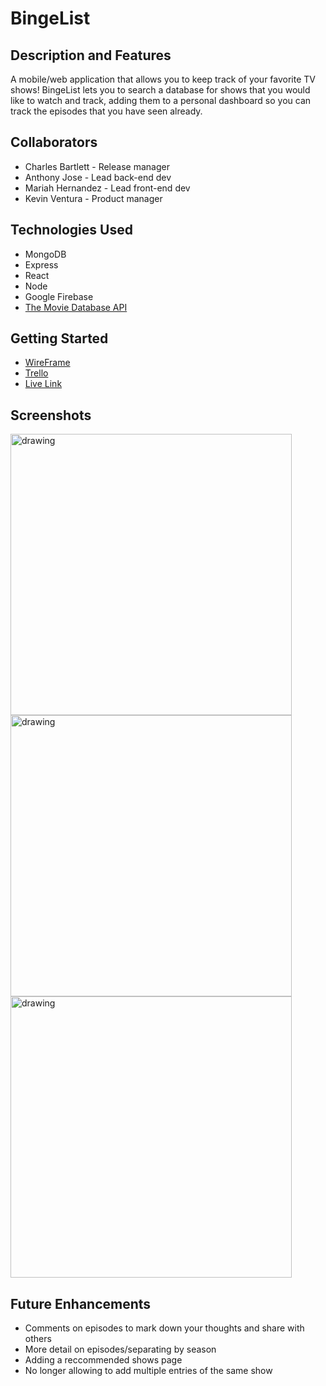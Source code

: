 # BingeList

## Description and Features

A mobile/web application that allows you to keep track of your favorite TV shows! BingeList lets you to search a database for shows that you would like to watch and track, adding them to a personal dashboard so you can track the episodes that you have seen already.

## Collaborators

* Charles Bartlett - Release manager
* Anthony Jose - Lead back-end dev
* Mariah Hernandez - Lead front-end dev
* Kevin Ventura - Product manager

## Technologies Used

* MongoDB
* Express
* React
* Node
* Google Firebase
* [The Movie Database API](https://developers.themoviedb.org/3/getting-started/introduction)

## Getting Started
* [WireFrame](https://www.figma.com/file/lxWsdEddZhfZeCbWgt3EJc/BingeList?node-id=0%3A1)
* [Trello](https://trello.com/b/Nleyr78L/bingelist)
* [Live Link](/)

## Screenshots
<img src="https://images2.imgbox.com/06/34/nXsgC7rX_o.png" alt="drawing" width="450"/>
<img src="https://images2.imgbox.com/6d/62/JNHhTVA8_o.png" alt="drawing" width="450"/>
<img src="https://images2.imgbox.com/6e/17/F5mdCJEn_o.png" alt="drawing" width="450"/>

## Future Enhancements
* Comments on episodes to mark down your thoughts and share with others
* More detail on episodes/separating by season
* Adding a reccommended shows page
* No longer allowing to add multiple entries of the same show
